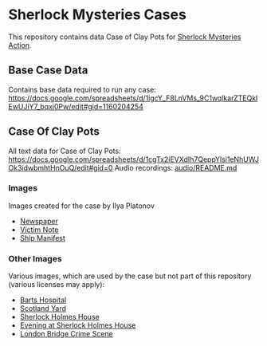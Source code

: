 # Sherlock Mysteries Cases

This repository contains data Case of Clay Pots for [Sherlock Mysteries Action](https://assistant.google.com/services/a/uid/000000b0ff87b6b1).

## Base Case Data
Contains base data required to run any case:
https://docs.google.com/spreadsheets/d/1igcY_F8LnVMs_9C1wqlkarZTEQklEwUJiY7_bqxj0Pw/edit#gid=1160204254

## Case Of Clay Pots
All text data for Case of Clay Pots:
https://docs.google.com/spreadsheets/d/1cgTx2iEVXdIh7QeppYlsi1eNhUWJOk3idwbmhtHnOuQ/edit#gid=0
Audio recordings: [audio/README.md](audio/README.md)

### Images
Images created for the case by Ilya Platonov
* [Newspaper](https://storage.googleapis.com/mystery-engine-voices/images/claypots/newspaper.png)
* [Victim Note](https://storage.googleapis.com/mystery-engine-voices/images/claypots/note.png)
* [Ship Manifest](https://storage.googleapis.com/mystery-engine-voices/images/claypots/manifest.png)

### Other Images
Various images, which are used by the case but not part of this repository (various licenses may apply):
* [Barts Hospital](https://storage.googleapis.com/mystery-engine-voices/images/claypots/137%20holborn%20viaduct.jpg)
* [Scotland Yard](https://storage.googleapis.com/mystery-engine-voices/images/claypots/4%20whitehall%20place.jpg)
* [Sherlock Holmes House](https://storage.googleapis.com/mystery-engine-voices/images/claypots/caseintroduction.jpg)
* [Evening at Sherlock Holmes House](https://storage.googleapis.com/mystery-engine-voices/images/claypots/finalsolution.jpg)
* [London Bridge Crime Scene](https://storage.googleapis.com/mystery-engine-voices/images/claypots/london%20bridge.jpg)

